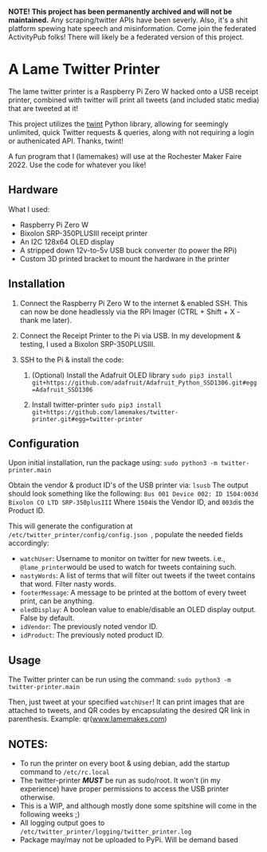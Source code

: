**NOTE! This project has been permanently archived and will not be maintained.** Any scraping/twitter APIs have been severly. Also, it's a shit platform spewing hate speech and misinformation. Come join the federated ActivityPub folks! There will likely be a federated version of this project.

# A Lame Twitter Printer

The lame twitter printer is a Raspberry Pi Zero W hacked onto a USB receipt printer, combined with twitter will print all tweets (and included static media) that are tweeted at it!

This project utilizes the [twint](https://github.com/twintproject/twint) Python library, allowing for seemingly unlimited, quick Twitter requests & queries, along with not requiring a login or authenicated API. Thanks, twint!

A fun program that I (lamemakes) will use at the Rochester Maker Faire 2022. Use the code for whatever you like!


## Hardware

What I used:
- Raspberry Pi Zero W
- Bixolon SRP-350PLUSIII receipt printer
- An I2C 128x64 OLED display
- A stripped down 12v-to-5v USB buck converter (to power the RPi)
- Custom 3D printed bracket to mount the hardware in the printer


## Installation

1. Connect the Raspberry Pi Zero W to the internet & enabled SSH. This can now be done headlessly via the RPi Imager (CTRL + Shift + X - thank me later).

2. Connect the Receipt Printer to the Pi via USB. In my development & testing, I used a Bixolon SRP-350PLUSIII.

3. SSH to the Pi & install the code:

    1. (Optional) Install the Adafruit OLED library ```sudo pip3 install git+https://github.com/adafruit/Adafruit_Python_SSD1306.git#egg=Adafruit_SSD1306```

    2. Install twitter-printer  ```sudo pip3 install git+https://github.com/lamemakes/twitter-printer.git#egg=twitter-printer```


## Configuration

Upon initial installation, run the package using:
```sudo python3 -m twitter-printer.main```

Obtain the vendor & product ID's of the USB printer via:
```lsusb```
The output should look something like the following:
```Bus 001 Device 002: ID 1504:003d Bixolon CO LTD SRP-350plusIII```
Where ```1504```is the Vendor ID, and ```003d```is the Product ID.


This will generate the configuration at ```/etc/twitter_printer/config/config.json ```, populate the needed fields accordingly:
- ```watchUser```: Username to monitor on twitter for new tweets. i.e., ```@lame_printer```would be used to watch for tweets containing such.
- ```nastyWords```: A list of terms that will filter out tweets if the tweet contains that word. Filter nasty words.
- ```footerMessage```: A message to be printed at the bottom of every tweet print, can be anything.
- ```oledDisplay```: A boolean value to enable/disable an OLED display output. False by default.
- ```idVendor```: The previously noted vendor ID.
- ```idProduct```: The previously noted product ID.


## Usage

The Twitter printer can be run using the command:
```sudo python3 -m twitter-printer.main```

Then, just tweet at your specified ```watchUser```! 
It can print images that are attached to tweets, and QR codes by encapsulating the desired QR link in parenthesis. Example: qr(www.lamemakes.com)


## NOTES:

- To run the printer on every boot & using debian, add the startup command to ```/etc/rc.local```
- The twitter-printer **_MUST_** be run as sudo/root. It won't (in my experience) have proper permissions to access the USB printer otherwise.
- This is a WIP, and although mostly done some spitshine will come in the following weeks ;)
- All logging output goes to ```/etc/twitter_printer/logging/twitter_printer.log```
- Package may/may not be uploaded to PyPi. Will be demand based

